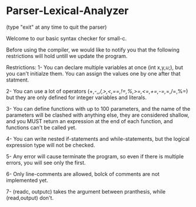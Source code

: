 # Parser-Lexical-Analyzer


(type "exit" at any time to quit the parser)

Welcome to our basic syntax checker for small-c.

Before using the compiler, we would like to notify you that the following
restrictions will hold untill we update the program.

Restrictions:
1- You can declare multiple variables at once (int x,y,u;), but you can't
initialze them. You can assign the values one by one after that statment.

2- You can use a lot of operators (+,-,*,/,>,<,==,!=,%,>=,<=,+=,-=,*=,/=,%=)
but they are only defined for integer variables and literals.

3- You can define functions with up to 100 parameters, and the name of 
the parameters will be clashed with anything else, they are considered shallow,
and you MUST return an expression at the end of each function, and functions
can't be called yet.

4- You can write nested if-statements and while-statements, but the logical
expression type will not be checked.

5- Any error will cause terminate the program, so even if there is multiple
errors, you will see only the first.

6- Only line-comments are allowed, bolck of comments are not implemented yet.

7- (readc, outputc) takes the argument between pranthesis, while (read,output)
don't.


